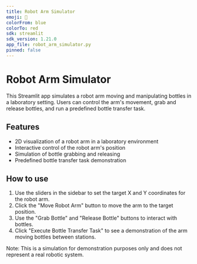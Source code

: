 ```yaml
---
title: Robot Arm Simulator
emoji: 🦾
colorFrom: blue
colorTo: red
sdk: streamlit
sdk_version: 1.21.0
app_file: robot_arm_simulator.py
pinned: false
---
```


# Robot Arm Simulator

This Streamlit app simulates a robot arm moving and manipulating bottles in a laboratory setting. Users can control the arm's movement, grab and release bottles, and run a predefined bottle transfer task.

## Features

- 2D visualization of a robot arm in a laboratory environment
- Interactive control of the robot arm's position
- Simulation of bottle grabbing and releasing
- Predefined bottle transfer task demonstration

## How to use

1. Use the sliders in the sidebar to set the target X and Y coordinates for the robot arm.
2. Click the "Move Robot Arm" button to move the arm to the target position.
3. Use the "Grab Bottle" and "Release Bottle" buttons to interact with bottles.
4. Click "Execute Bottle Transfer Task" to see a demonstration of the arm moving bottles between stations.

Note: This is a simulation for demonstration purposes only and does not represent a real robotic system.
